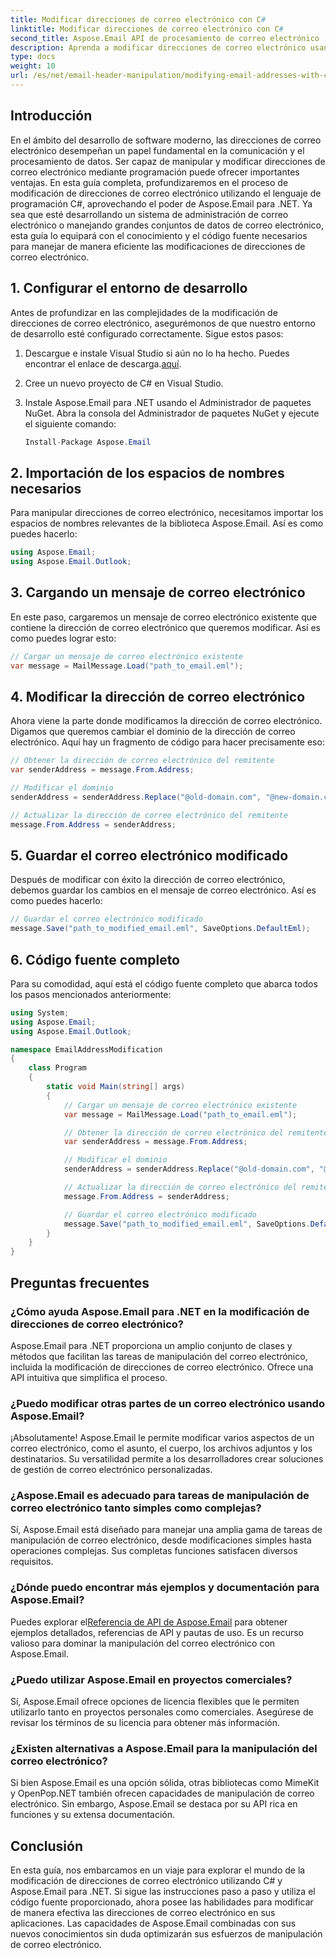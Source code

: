 ```yaml
---
title: Modificar direcciones de correo electrónico con C#
linktitle: Modificar direcciones de correo electrónico con C#
second_title: Aspose.Email API de procesamiento de correo electrónico .NET
description: Aprenda a modificar direcciones de correo electrónico usando C# con la ayuda de Aspose.Email para .NET. Siga esta guía paso a paso para manipular direcciones de correo electrónico de forma eficaz.
type: docs
weight: 10
url: /es/net/email-header-manipulation/modifying-email-addresses-with-csharp/
---
```


## Introducción

En el ámbito del desarrollo de software moderno, las direcciones de correo electrónico desempeñan un papel fundamental en la comunicación y el procesamiento de datos. Ser capaz de manipular y modificar direcciones de correo electrónico mediante programación puede ofrecer importantes ventajas. En esta guía completa, profundizaremos en el proceso de modificación de direcciones de correo electrónico utilizando el lenguaje de programación C#, aprovechando el poder de Aspose.Email para .NET. Ya sea que esté desarrollando un sistema de administración de correo electrónico o manejando grandes conjuntos de datos de correo electrónico, esta guía lo equipará con el conocimiento y el código fuente necesarios para manejar de manera eficiente las modificaciones de direcciones de correo electrónico.


## 1. Configurar el entorno de desarrollo

Antes de profundizar en las complejidades de la modificación de direcciones de correo electrónico, asegurémonos de que nuestro entorno de desarrollo esté configurado correctamente. Sigue estos pasos:

1.  Descargue e instale Visual Studio si aún no lo ha hecho. Puedes encontrar el enlace de descarga.[aquí](https://visualstudio.microsoft.com/downloads/).

2. Cree un nuevo proyecto de C# en Visual Studio.

3. Instale Aspose.Email para .NET usando el Administrador de paquetes NuGet. Abra la consola del Administrador de paquetes NuGet y ejecute el siguiente comando:
   
   ```csharp
   Install-Package Aspose.Email
   ```

## 2. Importación de los espacios de nombres necesarios

Para manipular direcciones de correo electrónico, necesitamos importar los espacios de nombres relevantes de la biblioteca Aspose.Email. Así es como puedes hacerlo:

```csharp
using Aspose.Email;
using Aspose.Email.Outlook;
```

## 3. Cargando un mensaje de correo electrónico

En este paso, cargaremos un mensaje de correo electrónico existente que contiene la dirección de correo electrónico que queremos modificar. Así es como puedes lograr esto:

```csharp
// Cargar un mensaje de correo electrónico existente
var message = MailMessage.Load("path_to_email.eml");
```

## 4. Modificar la dirección de correo electrónico

Ahora viene la parte donde modificamos la dirección de correo electrónico. Digamos que queremos cambiar el dominio de la dirección de correo electrónico. Aquí hay un fragmento de código para hacer precisamente eso:

```csharp
// Obtener la dirección de correo electrónico del remitente
var senderAddress = message.From.Address;

// Modificar el dominio
senderAddress = senderAddress.Replace("@old-domain.com", "@new-domain.com");

// Actualizar la dirección de correo electrónico del remitente
message.From.Address = senderAddress;
```

## 5. Guardar el correo electrónico modificado

Después de modificar con éxito la dirección de correo electrónico, debemos guardar los cambios en el mensaje de correo electrónico. Así es como puedes hacerlo:

```csharp
// Guardar el correo electrónico modificado
message.Save("path_to_modified_email.eml", SaveOptions.DefaultEml);
```

## 6. Código fuente completo

Para su comodidad, aquí está el código fuente completo que abarca todos los pasos mencionados anteriormente:

```csharp
using System;
using Aspose.Email;
using Aspose.Email.Outlook;

namespace EmailAddressModification
{
    class Program
    {
        static void Main(string[] args)
        {
            // Cargar un mensaje de correo electrónico existente
            var message = MailMessage.Load("path_to_email.eml");

            // Obtener la dirección de correo electrónico del remitente
            var senderAddress = message.From.Address;

            // Modificar el dominio
            senderAddress = senderAddress.Replace("@old-domain.com", "@new-domain.com");

            // Actualizar la dirección de correo electrónico del remitente
            message.From.Address = senderAddress;

            // Guardar el correo electrónico modificado
            message.Save("path_to_modified_email.eml", SaveOptions.DefaultEml);
        }
    }
}
```

## Preguntas frecuentes

### ¿Cómo ayuda Aspose.Email para .NET en la modificación de direcciones de correo electrónico?

Aspose.Email para .NET proporciona un amplio conjunto de clases y métodos que facilitan las tareas de manipulación del correo electrónico, incluida la modificación de direcciones de correo electrónico. Ofrece una API intuitiva que simplifica el proceso.

### ¿Puedo modificar otras partes de un correo electrónico usando Aspose.Email?

¡Absolutamente! Aspose.Email le permite modificar varios aspectos de un correo electrónico, como el asunto, el cuerpo, los archivos adjuntos y los destinatarios. Su versatilidad permite a los desarrolladores crear soluciones de gestión de correo electrónico personalizadas.

### ¿Aspose.Email es adecuado para tareas de manipulación de correo electrónico tanto simples como complejas?

Sí, Aspose.Email está diseñado para manejar una amplia gama de tareas de manipulación de correo electrónico, desde modificaciones simples hasta operaciones complejas. Sus completas funciones satisfacen diversos requisitos.

### ¿Dónde puedo encontrar más ejemplos y documentación para Aspose.Email?

Puedes explorar el[Referencia de API de Aspose.Email](https://reference.aspose.com/email/net/) para obtener ejemplos detallados, referencias de API y pautas de uso. Es un recurso valioso para dominar la manipulación del correo electrónico con Aspose.Email.

### ¿Puedo utilizar Aspose.Email en proyectos comerciales?

Sí, Aspose.Email ofrece opciones de licencia flexibles que le permiten utilizarlo tanto en proyectos personales como comerciales. Asegúrese de revisar los términos de su licencia para obtener más información.

### ¿Existen alternativas a Aspose.Email para la manipulación del correo electrónico?

Si bien Aspose.Email es una opción sólida, otras bibliotecas como MimeKit y OpenPop.NET también ofrecen capacidades de manipulación de correo electrónico. Sin embargo, Aspose.Email se destaca por su API rica en funciones y su extensa documentación.

## Conclusión

En esta guía, nos embarcamos en un viaje para explorar el mundo de la modificación de direcciones de correo electrónico utilizando C# y Aspose.Email para .NET. Si sigue las instrucciones paso a paso y utiliza el código fuente proporcionado, ahora posee las habilidades para modificar de manera efectiva las direcciones de correo electrónico en sus aplicaciones. Las capacidades de Aspose.Email combinadas con sus nuevos conocimientos sin duda optimizarán sus esfuerzos de manipulación de correo electrónico.